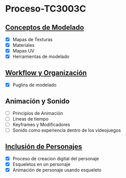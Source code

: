 # Proceso-TC3003C

## [Conceptos de Modelado](/Conceptos%20de%20Modelado)
- [x] Mapas de Texturas
- [x] Materiales
- [x] Mapas UV
- [x] Herramientas de modelado

## [Workflow y Organización](/Workflow%20y%20Organizacion)
- [x] Puglins de modelado

## Animación y Sonido
- [ ] Principios de Animación
- [ ] Líneas de tiempo
- [ ] Keyframes y Modificadores
- [ ] Sonido como experiencia dentro de los videojuegos

## [Inclusión de Personajes](/Inclusion%20de%20Personajes)
- [x] Proceso de creacion digital del personaje
- [x] Esqueletos en un personaje
- [x] Animación de personaje usando esqueleto

